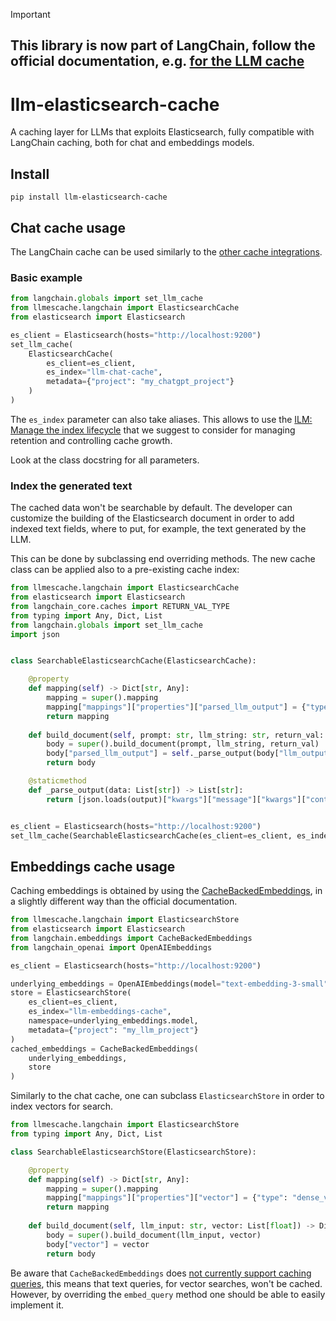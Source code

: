 > [!IMPORTANT]
> ## This library is now part of LangChain, follow the official documentation, e.g. [for the LLM cache](https://python.langchain.com/docs/integrations/llms/llm_caching/#elasticsearch-cache)

# llm-elasticsearch-cache

A caching layer for LLMs that exploits Elasticsearch, fully compatible with LangChain caching, both for chat and embeddings models.

## Install

```shell
pip install llm-elasticsearch-cache
```

## Chat cache usage

The LangChain cache can be used similarly to the
[other cache integrations](https://python.langchain.com/docs/integrations/llms/llm_caching).

### Basic example

```python
from langchain.globals import set_llm_cache
from llmescache.langchain import ElasticsearchCache
from elasticsearch import Elasticsearch

es_client = Elasticsearch(hosts="http://localhost:9200")
set_llm_cache(
    ElasticsearchCache(
        es_client=es_client, 
        es_index="llm-chat-cache", 
        metadata={"project": "my_chatgpt_project"}
    )
)
```

The `es_index` parameter can also take aliases. This allows to use the 
[ILM: Manage the index lifecycle](https://www.elastic.co/guide/en/elasticsearch/reference/current/index-lifecycle-management.html)
that we suggest to consider for managing retention and controlling cache growth.

Look at the class docstring for all parameters.

### Index the generated text

The cached data won't be searchable by default.
The developer can customize the building of the Elasticsearch document in order to add indexed text fields,
where to put, for example, the text generated by the LLM.

This can be done by subclassing end overriding methods.
The new cache class can be applied also to a pre-existing cache index:

```python
from llmescache.langchain import ElasticsearchCache
from elasticsearch import Elasticsearch
from langchain_core.caches import RETURN_VAL_TYPE
from typing import Any, Dict, List
from langchain.globals import set_llm_cache
import json


class SearchableElasticsearchCache(ElasticsearchCache):

    @property
    def mapping(self) -> Dict[str, Any]:
        mapping = super().mapping
        mapping["mappings"]["properties"]["parsed_llm_output"] = {"type": "text", "analyzer": "english"}
        return mapping
    
    def build_document(self, prompt: str, llm_string: str, return_val: RETURN_VAL_TYPE) -> Dict[str, Any]:
        body = super().build_document(prompt, llm_string, return_val)
        body["parsed_llm_output"] = self._parse_output(body["llm_output"])
        return body

    @staticmethod
    def _parse_output(data: List[str]) -> List[str]:
        return [json.loads(output)["kwargs"]["message"]["kwargs"]["content"] for output in data]


es_client = Elasticsearch(hosts="http://localhost:9200")
set_llm_cache(SearchableElasticsearchCache(es_client=es_client, es_index="llm-chat-cache"))
```

## Embeddings cache usage

Caching embeddings is obtained by using the [CacheBackedEmbeddings](https://python.langchain.com/docs/modules/data_connection/text_embedding/caching_embeddings),
in a slightly different way than the official documentation.

```python
from llmescache.langchain import ElasticsearchStore
from elasticsearch import Elasticsearch
from langchain.embeddings import CacheBackedEmbeddings
from langchain_openai import OpenAIEmbeddings

es_client = Elasticsearch(hosts="http://localhost:9200")

underlying_embeddings = OpenAIEmbeddings(model="text-embedding-3-small")
store = ElasticsearchStore(
    es_client=es_client, 
    es_index="llm-embeddings-cache",
    namespace=underlying_embeddings.model,
    metadata={"project": "my_llm_project"}
)
cached_embeddings = CacheBackedEmbeddings(
    underlying_embeddings, 
    store
)
```

Similarly to the chat cache, one can subclass `ElasticsearchStore` in order to index vectors for search.

```python
from llmescache.langchain import ElasticsearchStore
from typing import Any, Dict, List

class SearchableElasticsearchStore(ElasticsearchStore):

    @property
    def mapping(self) -> Dict[str, Any]:
        mapping = super().mapping
        mapping["mappings"]["properties"]["vector"] = {"type": "dense_vector", "dims": 1536, "index": True, "similarity": "dot_product"}
        return mapping
    
    def build_document(self, llm_input: str, vector: List[float]) -> Dict[str, Any]:
        body = super().build_document(llm_input, vector)
        body["vector"] = vector
        return body
```

Be aware that `CacheBackedEmbeddings` does 
[not currently support caching queries](https://api.python.langchain.com/en/latest/embeddings/langchain.embeddings.cache.CacheBackedEmbeddings.html#langchain.embeddings.cache.CacheBackedEmbeddings.embed_query),
this means that text queries, for vector searches, won't be cached.
However, by overriding the `embed_query` method one should be able to easily implement it.